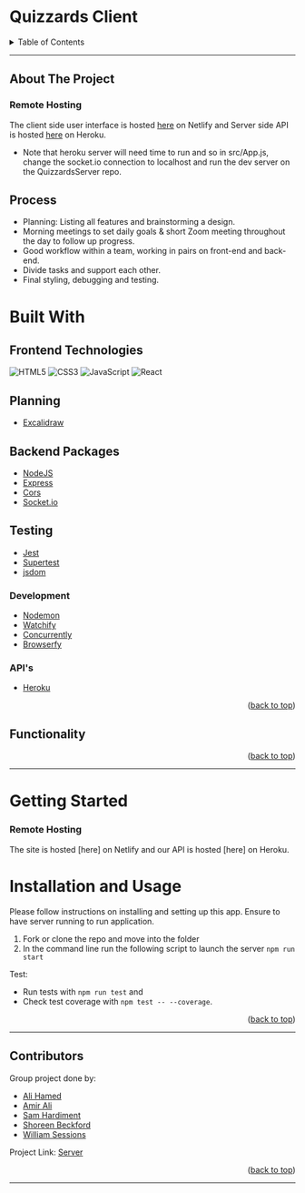 # Quizzards Client

<div id="top"></div>
<!-- TABLE OF CONTENTS -->
<details>
  <summary>Table of Contents</summary>
  <ol>
    <li>
      <a href="#about-the-project">About The Project</a>
      <ul>
        <li><a href="#process">Process</a></li>
      </ul>
    </li>
    <li>
       <a href="#built-with">Build With</a>
       </li>
    <li>
       <a href="#functionality">Functionality</a>
       </li>
    <li>
      <a href="#getting-started">Getting Started</a>
      <ul>
        <li><a href="#installation-and-usage">Installation and Usage</a></li>
      </ul>
    </li>
    <li><a href="#contributors">Contributors</a></li>
  </ol>
</details>

---

<!-- ABOUT THE PROJECT -->

## About The Project

### Remote Hosting

The client side user interface is hosted [here]() on Netlify
and Server side API is hosted [here]() on Heroku.

- Note that heroku server will need time to run and so in src/App.js, change the socket.io connection to localhost and run the dev server on the QuizzardsServer repo.

## Process

- Planning: Listing all features and brainstorming a design.
- Morning meetings to set daily goals & short Zoom meeting throughout the day to follow up progress.
- Good workflow within a team, working in pairs on front-end and back-end.
- Divide tasks and support each other.
- Final styling, debugging and testing.

<!-- BUILT WITH -->

# Built With

## Frontend Technologies

![HTML5](https://img.shields.io/badge/-HTML5-%23E44D27?style=flat-square&logo=html5&logoColor=ffffff)
![CSS3](https://img.shields.io/badge/-CSS3-%231572B6?style=flat-square&logo=css3)
![JavaScript](https://img.shields.io/badge/-JavaScript-%23F7DF1C?style=flat-square&logo=javascript&logoColor=000000&labelColor=%23F7DF1C&color=%23FFCE5A)
![React](https://img.shields.io/badge/-ReactJs-61DAFB?logo=react)

## Planning

- [Excalidraw](https://www.Excalidraw.com/)

## Backend Packages

- [NodeJS](https://nodejs.org/en/)
- [Express](https://expressjs.com/)
- [Cors](https://expressjs.com/en/resources/middleware/cors.html)
- [Socket.io](https://socket.io/)

## Testing

- [Jest](https://jestjs.io/)
- [Supertest](https://github.com/visionmedia/supertest)
- [jsdom](https://jestjs.io/docs/tutorial-jquery)

### Development

- [Nodemon](https://www.npmjs.com/package/nodemon)
- [Watchify](https://www.npmjs.com/package/watchify)
- [Concurrently](https://www.npmjs.com/package/concurrently)
- [Browserfy](https://www.npmjs.com/package/browserify)

### API's

- [Heroku](https://www.heroku.com/)

<p align="right">(<a href="#top">back to top</a>)</p>

<!-- FUCNTIONALITY -->

## Functionality

<p align="right">(<a href="#top">back to top</a>)</p>

---

<!-- GETTING STARTED -->

# Getting Started

### Remote Hosting

The site is hosted [here] on Netlify
and our API is hosted [here] on Heroku.

<!-- INSTALLATION/USAGE EXAMPLES/TESTING -->

# Installation and Usage

Please follow instructions on installing and setting up this app. Ensure to have server running to run application.

1. Fork or clone the repo and move into the folder
2. In the command line run the following script to launch the server `npm run start`

Test:

- Run tests with `npm run test` and
- Check test coverage with `npm test -- --coverage`.

<p align="right">(<a href="#top">back to top</a>)</p>

---

<!-- CONTACT/CONTRIBUTORS -->

## Contributors

Group project done by:

- <a href="https://github.com/alihamedali96">Ali Hamed</a>
- <a href="https://github.com/aha000111"> Amir Ali</a>
- <a href="https://github.com/SamHardiment">Sam Hardiment</a>
- <a href="https://github.com/shoreenb">Shoreen Beckford</a>
- <a href="https://github.com/Izgardon">William Sessions</a>

Project Link: [Server](https://github.com/SamHardiment/ServerQuizzards)

<p align="right">(<a href="#top">back to top</a>)</p>

---

